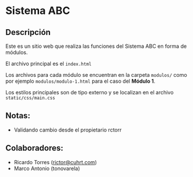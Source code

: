 # Sistema ABC

## Descripción

Este es un sitio web que realiza las funciones del Sistema ABC en forma de módulos.

El archivo principal es el `index.html`

Los archivos para cada módulo se encuentran en la carpeta `modulos/` como por ejemplo `modulos/modulo-1.html` para el caso del **Módulo 1**.

Los estilos principales son de tipo externo y se localizan en el archivo `static/css/main.css`

## Notas:
- Validando cambio desde el propietario rctorr

## Colaboradores:
- Ricardo Torres (rictor@cuhrt.com)
- Marco Antonio (tonovarela)



